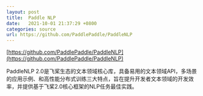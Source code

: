 ```yaml
---
layout: post
title:  Paddle NLP
date:   2021-10-01 21:37:29 +0800
categories: source
url: https://github.com/PaddlePaddle/PaddleNLP
---
```


[https://github.com/PaddlePaddle/PaddleNLP](https://github.com/PaddlePaddle/PaddleNLP)

PaddleNLP 2.0是飞桨生态的文本领域核心库，具备易用的文本领域API，多场景的应用示例、和高性能分布式训练三大特点，旨在提升开发者文本领域的开发效率，并提供基于飞桨2.0核心框架的NLP任务最佳实践。

